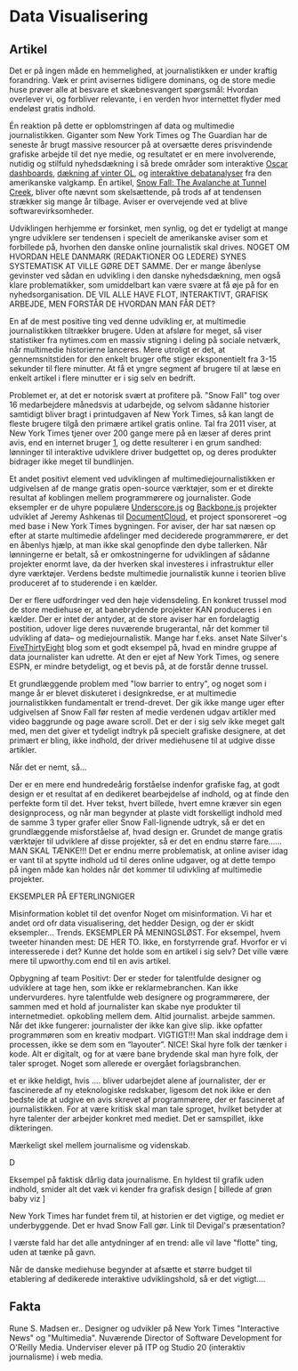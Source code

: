Data Visualisering
==================

Artikel
-------

Det er på ingen måde en hemmelighed, at journalistikken er under kraftig forandring. Væk er print avisernes tidligere dominans, og de store medie huse prøver alle at besvare et skæbnesvangert spørgsmål: Hvordan overlever vi, og forbliver relevante, i en verden hvor internettet flyder med endeløst gratis indhold.

Én reaktion på dette er opblomstringen af data og multimedie journalistikken. Giganter som New York Times og The Guardian har de seneste år brugt massive resourcer på at oversætte deres prisvindende grafiske arbejde til det nye medie, og resultatet er en mere involverende, nutidig og stilfuld nyhedsdækning i så brede områder som interaktive [Oscar dashboards](http://nyti.ms/1gLt5VO), [dækning af vinter OL](http://nyti.ms/1gLt5VO), og [interaktive debatanalyser](http://nyti.ms/UhQVMP) fra den amerikanske valgkamp. Én artikel, [Snow Fall: The Avalanche at Tunnel Creek](http://nyti.ms/1jX0hNU), bliver ofte nævnt som skelsættende, på trods af at tendensen strækker sig mange år tilbage. Aviser er overvejende ved at blive softwarevirksomheder.

Udviklingen herhjemme er forsinket, men synlig, og det er tydeligt at mange yngre udviklere ser tendensen i specielt de amerikanske aviser som et forbillede på, hvorhen den danske online journalistik skal drives. NOGET OM HVORDAN HELE DANMARK (REDAKTIONER OG LEDERE) SYNES SYSTEMATISK AT VILLE GØRE DET SAMME. Der er mange åbenlyse gevinster ved sådan en udvikling i den danske nyhedsdækning, men også klare problematikker, som umiddelbart kan være svære at få øje på for en nyhedsorganisation. DE VIL ALLE HAVE FLOT, INTERAKTIVT, GRAFISK ARBEJDE, MEN FORSTÅR DE HVORDAN MAN FÅR DET?

En af de mest positive ting ved denne udvikling er, at multimedie journalistikken tiltrækker brugere. Uden at afsløre for meget, så viser statistiker fra nytimes.com en massiv stigning i deling på sociale netværk, når multimedie historierne lanceres. Mere utroligt er det, at gennemsnitstiden for den enkelt bruger ofte stiger eksponentielt fra 3-15 sekunder til flere minutter. At få et yngre segment af brugere til at læse en enkelt artikel i flere minutter er i sig selv en bedrift.

Problemet er, at det er notorisk svært at profitere på. "Snow Fall" tog over 16 medarbejdere månedsvis at udarbejde, og selvom sådanne historier samtidigt bliver bragt i printudgaven af New York Times, så kan langt de fleste brugere tilgå den primære artikel gratis online. Tal fra 2011 viser, at New York Times tjener over 200 gange mere på en læser af deres print avis, end en internet bruger [1](http://www.businessinsider.com/new-york-times-print-versus-online-2011-5), og dette resulterer i en grum sandhed: lønninger til interaktive udviklere driver budgettet op, og deres produkter bidrager ikke meget til bundlinjen.

Et andet positivt element ved udviklingen af multimediejournalistikken er udgivelsen af de mange gratis open-source værktøjer, som er et direkte resultat af koblingen mellem programmørere og journalister. Gode eksempler er de uhyre populære [Underscore.js](underscorejs.org) og [Backbone.js](http://backbonejs.org/) projekter udviklet af Jeremy Ashkenas til [DocumentCloud](http://www.documentcloud.org), et project sponsoreret –og med base i New York Times bygningen. For aviser, der har sat næsen op efter at starte multimedie afdelinger med deciderede programmørere, er det en åbenlys hjælp, at man ikke skal genopfinde den dybe tallerken. Når lønningerne er betalt, så er omkostningerne for udviklingen af sådanne projekter enormt lave, da der hverken skal investeres i infrastruktur eller dyre værktøjer. Verdens bedste multimedie journalistik kunne i teorien blive produceret af to studerende i en kælder.

Der er flere udfordringer ved den høje vidensdeling. En konkret trussel mod de store mediehuse er, at banebrydende projekter KAN produceres i en kælder. Der er intet der antyder, at de store aviser har en fordelagtig postition, udover lige deres nuværende brugerantal, når det kommer til udvikling af data– og mediejournalistik. Mange har f.eks. anset Nate Silver's [FiveThirtyEight](http://fivethirtyeight.com) blog som et godt eksempel på, hvad en mindre gruppe af data journalister kan udrette. At den er ejet af New York Times, og senere ESPN, er mindre betydeligt, og et bevis på, at de forstår denne trussel.

Et grundlæggende problem med "low barrier to entry", og noget som i mange år er blevet diskuteret i designkredse, er at multimedie journalistikken fundamentalt er trend-drevet. Der gik ikke mange uger efter udgivelsen af Snow Fall før resten af medie verdenen udgav artikler med video baggrunde og page aware scroll. Det er der i sig selv ikke meget galt med, men det giver et tydeligt indtryk på specielt grafiske designere, at det primært er bling, ikke indhold, der driver mediehusene til at udgive disse artikler.

Når det er nemt, så...

Der er en mere end hundredeårig forståelse indenfor grafiske fag, at godt design er et resultat af en dedikeret bearbejdelse af indhold, og at finde den perfekte form til det. Hver tekst, hvert billede, hvert emne kræver sin egen designprocess, og når man begynder at plaste vidt forskelligt indhold med de samme 3 typer grafer eller Snow Fall-lignende udtryk, så er det en grundlæggende misforståelse af, hvad design er. Grundet de mange gratis værktøjer til udviklere af disse projekter, så er det en endnu større fare...... MAN SKAL TÆNKE!!! Det er endnu merre problematisk, at online aviser idag er vant til at spytte indhold ud til deres online udgaver, og at dette tempo på ingen måde kan holdes når det kommer til udivkling af multimedie projekter.


EKSEMPLER PÅ EFTERLINGNIGER

Misinformation koblet til det ovenfor
Noget om misinformation. Vi har et andet ord ofr data visualisering, det hedder Design, og der er skidt eksempler… Trends. EKSEMPLER PÅ MENINGSLØST. For eksempel, hvem tweeter hinanden mest: DE HER TO. Ikke, en forstyrrende graf. Hvorfor er vi interesserede i det? Kunne det holde som en artikel i sig selv? Det ville være mere til upworthy.com end til en avis artikel.





Opbygning af team
Positivt: Der er steder for talentfulde designer og udviklere at tage hen, som ikke er reklarmebranchen. Kan ikke undervurderes.
hyre talentfulde web designere og programmørere, der sammen med et hold af journalister kan skabe nye produkter til internetmediet. opkobling mellem dem. Altid journalist. arbejde sammen. Når det ikke fungerer: journalister der ikke kan give slip. ikke opfatter programmøren som en kreativ modpart. VIGTIGT!!! Man skal inddrage dem i processen, ikke se dem som en “layouter”. NICE!
Skal hyre folk der tænker i kode. Alt er digitalt, og for at være bane brydende skal man hyre folk, der taler sproget. Noget som allerede er overgået forlagsbranchen.

et er ikke heldigt, hvis .... bliver udarbejdet alene af journalister, der er fascinerede af ny eteknologiske redskaber, ligesom det nok ikke er den bedste ide at udgive en avis skrevet af programmørere, der er fascineret af journalistikken. For at være kritisk skal man tale sproget, hvilket betyder at hyre talenter der arbejder konkret med mediet. Det er samspillet, ikke dikteringen.







Mærkeligt skel mellem journalisme og videnskab.

D

Eksempel på faktisk dårlig data journalisme. En hyldest til grafik uden indhold, smider alt det væk vi kender fra grafisk design
[ billede af grøn baby viz ]

New York Times har fundet frem til, at historien er det vigtige, og mediet er underbyggende. Det er hvad Snow Fall gør. Link til Devigal's præsentation?

I værste fald har det alle antydninger af en trend: alle vil lave "flotte" ting, uden at tænke på gavn.


Når de danske mediehuse begynder at afsætte et større budget til etablering af dedikerede interaktive udviklingshold, så er det vigtigt....



Fakta
-----

Rune S. Madsen er.. Designer og udvikler på New York Times "Interactive News" og "Multimedia". Nuværende Director of Software Development for O'Reilly Media. Underviser elever på ITP og Studio 20 (interaktiv journalisme) i web media.